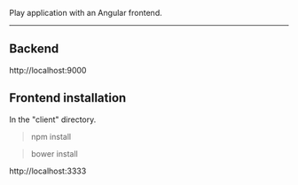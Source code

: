 Play application with an Angular frontend.

-------------------------------------------

Backend
--------

http://localhost:9000




Frontend installation
--------

In the "client" directory.

> npm install

> bower install

http://localhost:3333


